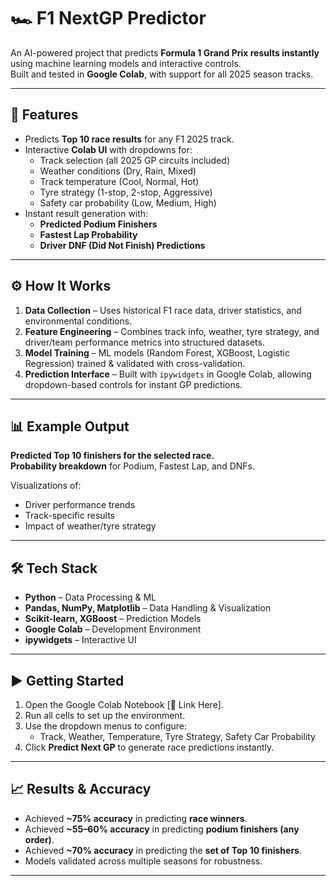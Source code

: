 # 🏎️ F1 NextGP Predictor

An AI-powered project that predicts **Formula 1 Grand Prix results instantly** using machine learning models and interactive controls.  
Built and tested in **Google Colab**, with support for all 2025 season tracks.

---

## 🚀 Features
- Predicts **Top 10 race results** for any F1 2025 track.
- Interactive **Colab UI** with dropdowns for:
  - Track selection (all 2025 GP circuits included)
  - Weather conditions (Dry, Rain, Mixed)
  - Track temperature (Cool, Normal, Hot)
  - Tyre strategy (1-stop, 2-stop, Aggressive)
  - Safety car probability (Low, Medium, High)
- Instant result generation with:
  - **Predicted Podium Finishers**
  - **Fastest Lap Probability**
  - **Driver DNF (Did Not Finish) Predictions**

---

## ⚙️ How It Works
1. **Data Collection** – Uses historical F1 race data, driver statistics, and environmental conditions.  
2. **Feature Engineering** – Combines track info, weather, tyre strategy, and driver/team performance metrics into structured datasets.  
3. **Model Training** – ML models (Random Forest, XGBoost, Logistic Regression) trained & validated with cross-validation.  
4. **Prediction Interface** – Built with `ipywidgets` in Google Colab, allowing dropdown-based controls for instant GP predictions.  

---

## 📊 Example Output
**Predicted Top 10 finishers for the selected race.**  
**Probability breakdown** for Podium, Fastest Lap, and DNFs.  

Visualizations of:
- Driver performance trends  
- Track-specific results  
- Impact of weather/tyre strategy  

---

## 🛠️ Tech Stack
- **Python** – Data Processing & ML  
- **Pandas, NumPy, Matplotlib** – Data Handling & Visualization  
- **Scikit-learn, XGBoost** – Prediction Models  
- **Google Colab** – Development Environment  
- **ipywidgets** – Interactive UI  

---

## ▶️ Getting Started
1. Open the Google Colab Notebook [🔗 Link Here].  
2. Run all cells to set up the environment.  
3. Use the dropdown menus to configure:
   - Track, Weather, Temperature, Tyre Strategy, Safety Car Probability  
4. Click **Predict Next GP** to generate race predictions instantly.  

---

## 📈 Results & Accuracy
- Achieved **~75% accuracy** in predicting **race winners**.  
- Achieved **~55–60% accuracy** in predicting **podium finishers (any order)**.  
- Achieved **~70% accuracy** in predicting the **set of Top 10 finishers**.  
- Models validated across multiple seasons for robustness.  

---
